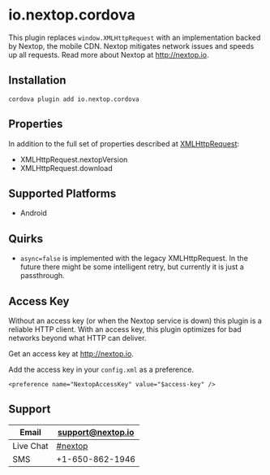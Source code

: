 # io.nextop.cordova

This plugin replaces `window.XMLHttpRequest` with an implementation backed
by Nextop, the mobile CDN. Nextop mitigates network issues
and speeds up all requests. Read more about Nextop at http://nextop.io.

## Installation

```
cordova plugin add io.nextop.cordova
```

## Properties

In addition to the full set of properties described at
 [XMLHttpRequest](https://developer.mozilla.org/en-US/docs/Web/API/XMLHttpRequest):

- XMLHttpRequest.nextopVersion
- XMLHttpRequest.download

## Supported Platforms

- Android

## Quirks

- `async=false` is implemented with the legacy XMLHttpRequest.
  In the future there might be some intelligent retry,
  but currently it is just a passthrough.

## Access Key

Without an access key (or when the Nextop service is down) this plugin is a reliable HTTP client.
With an access key, this plugin optimizes for bad networks beyond what HTTP can deliver.

Get an access key at http://nextop.io.

Add the access key in your `config.xml` as a preference.

```
<preference name="NextopAccessKey" value="$access-key" />
```

## Support

| Email          | support@nextop.io                  |
|----------------|------------------------------------|
| Live Chat      | [#nextop](https://www.hipchat.com/gebRowlQF)  |
| SMS            | +1-650-862-1946                    |

